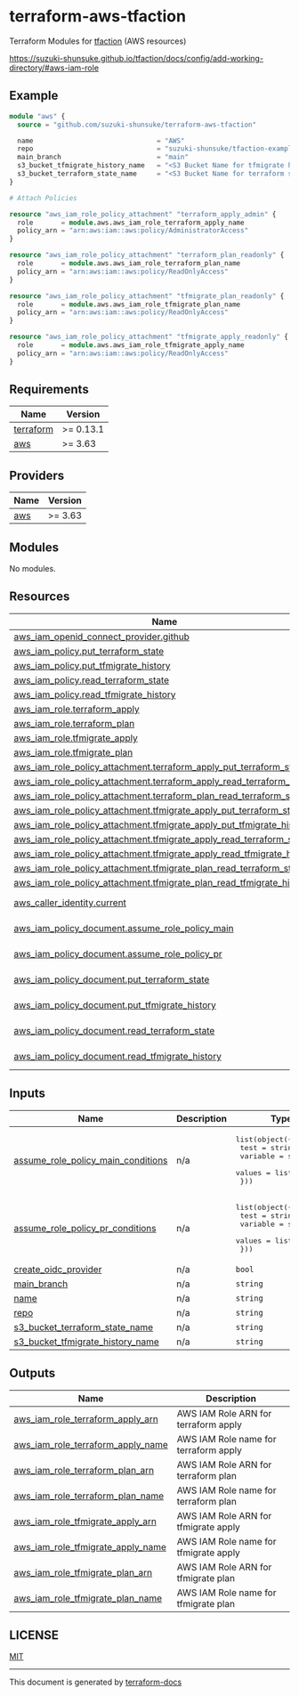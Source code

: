 # terraform-aws-tfaction

Terraform Modules for [tfaction](https://github.com/suzuki-shunsuke/tfaction) (AWS resources)

https://suzuki-shunsuke.github.io/tfaction/docs/config/add-working-directory/#aws-iam-role

## Example

```tf
module "aws" {
  source = "github.com/suzuki-shunsuke/terraform-aws-tfaction"

  name                               = "AWS"
  repo                               = "suzuki-shunsuke/tfaction-example"
  main_branch                        = "main"
  s3_bucket_tfmigrate_history_name   = "<S3 Bucket Name for tfmigrate hisotry>"
  s3_bucket_terraform_state_name     = "<S3 Bucket Name for terraform state>"
}

# Attach Policies

resource "aws_iam_role_policy_attachment" "terraform_apply_admin" {
  role       = module.aws.aws_iam_role_terraform_apply_name
  policy_arn = "arn:aws:iam::aws:policy/AdministratorAccess"
}

resource "aws_iam_role_policy_attachment" "terraform_plan_readonly" {
  role       = module.aws.aws_iam_role_terraform_plan_name
  policy_arn = "arn:aws:iam::aws:policy/ReadOnlyAccess"
}

resource "aws_iam_role_policy_attachment" "tfmigrate_plan_readonly" {
  role       = module.aws.aws_iam_role_tfmigrate_plan_name
  policy_arn = "arn:aws:iam::aws:policy/ReadOnlyAccess"
}

resource "aws_iam_role_policy_attachment" "tfmigrate_apply_readonly" {
  role       = module.aws.aws_iam_role_tfmigrate_apply_name
  policy_arn = "arn:aws:iam::aws:policy/ReadOnlyAccess"
}
```

## Requirements

| Name | Version |
|------|---------|
| <a name="requirement_terraform"></a> [terraform](#requirement\_terraform) | >= 0.13.1 |
| <a name="requirement_aws"></a> [aws](#requirement\_aws) | >= 3.63 |

## Providers

| Name | Version |
|------|---------|
| <a name="provider_aws"></a> [aws](#provider\_aws) | >= 3.63 |

## Modules

No modules.

## Resources

| Name | Type |
|------|------|
| [aws_iam_openid_connect_provider.github](https://registry.terraform.io/providers/hashicorp/aws/latest/docs/resources/iam_openid_connect_provider) | resource |
| [aws_iam_policy.put_terraform_state](https://registry.terraform.io/providers/hashicorp/aws/latest/docs/resources/iam_policy) | resource |
| [aws_iam_policy.put_tfmigrate_history](https://registry.terraform.io/providers/hashicorp/aws/latest/docs/resources/iam_policy) | resource |
| [aws_iam_policy.read_terraform_state](https://registry.terraform.io/providers/hashicorp/aws/latest/docs/resources/iam_policy) | resource |
| [aws_iam_policy.read_tfmigrate_history](https://registry.terraform.io/providers/hashicorp/aws/latest/docs/resources/iam_policy) | resource |
| [aws_iam_role.terraform_apply](https://registry.terraform.io/providers/hashicorp/aws/latest/docs/resources/iam_role) | resource |
| [aws_iam_role.terraform_plan](https://registry.terraform.io/providers/hashicorp/aws/latest/docs/resources/iam_role) | resource |
| [aws_iam_role.tfmigrate_apply](https://registry.terraform.io/providers/hashicorp/aws/latest/docs/resources/iam_role) | resource |
| [aws_iam_role.tfmigrate_plan](https://registry.terraform.io/providers/hashicorp/aws/latest/docs/resources/iam_role) | resource |
| [aws_iam_role_policy_attachment.terraform_apply_put_terraform_state](https://registry.terraform.io/providers/hashicorp/aws/latest/docs/resources/iam_role_policy_attachment) | resource |
| [aws_iam_role_policy_attachment.terraform_apply_read_terraform_state](https://registry.terraform.io/providers/hashicorp/aws/latest/docs/resources/iam_role_policy_attachment) | resource |
| [aws_iam_role_policy_attachment.terraform_plan_read_terraform_state](https://registry.terraform.io/providers/hashicorp/aws/latest/docs/resources/iam_role_policy_attachment) | resource |
| [aws_iam_role_policy_attachment.tfmigrate_apply_put_terraform_state](https://registry.terraform.io/providers/hashicorp/aws/latest/docs/resources/iam_role_policy_attachment) | resource |
| [aws_iam_role_policy_attachment.tfmigrate_apply_put_tfmigrate_history](https://registry.terraform.io/providers/hashicorp/aws/latest/docs/resources/iam_role_policy_attachment) | resource |
| [aws_iam_role_policy_attachment.tfmigrate_apply_read_terraform_state](https://registry.terraform.io/providers/hashicorp/aws/latest/docs/resources/iam_role_policy_attachment) | resource |
| [aws_iam_role_policy_attachment.tfmigrate_apply_read_tfmigrate_history](https://registry.terraform.io/providers/hashicorp/aws/latest/docs/resources/iam_role_policy_attachment) | resource |
| [aws_iam_role_policy_attachment.tfmigrate_plan_read_terraform_state](https://registry.terraform.io/providers/hashicorp/aws/latest/docs/resources/iam_role_policy_attachment) | resource |
| [aws_iam_role_policy_attachment.tfmigrate_plan_read_tfmigrate_history](https://registry.terraform.io/providers/hashicorp/aws/latest/docs/resources/iam_role_policy_attachment) | resource |
| [aws_caller_identity.current](https://registry.terraform.io/providers/hashicorp/aws/latest/docs/data-sources/caller_identity) | data source |
| [aws_iam_policy_document.assume_role_policy_main](https://registry.terraform.io/providers/hashicorp/aws/latest/docs/data-sources/iam_policy_document) | data source |
| [aws_iam_policy_document.assume_role_policy_pr](https://registry.terraform.io/providers/hashicorp/aws/latest/docs/data-sources/iam_policy_document) | data source |
| [aws_iam_policy_document.put_terraform_state](https://registry.terraform.io/providers/hashicorp/aws/latest/docs/data-sources/iam_policy_document) | data source |
| [aws_iam_policy_document.put_tfmigrate_history](https://registry.terraform.io/providers/hashicorp/aws/latest/docs/data-sources/iam_policy_document) | data source |
| [aws_iam_policy_document.read_terraform_state](https://registry.terraform.io/providers/hashicorp/aws/latest/docs/data-sources/iam_policy_document) | data source |
| [aws_iam_policy_document.read_tfmigrate_history](https://registry.terraform.io/providers/hashicorp/aws/latest/docs/data-sources/iam_policy_document) | data source |

## Inputs

| Name | Description | Type | Default | Required |
|------|-------------|------|---------|:--------:|
| <a name="input_assume_role_policy_main_conditions"></a> [assume\_role\_policy\_main\_conditions](#input\_assume\_role\_policy\_main\_conditions) | n/a | <pre>list(object({<br>    test     = string<br>    variable = string<br>    values   = list(string)<br>  }))</pre> | `null` | no |
| <a name="input_assume_role_policy_pr_conditions"></a> [assume\_role\_policy\_pr\_conditions](#input\_assume\_role\_policy\_pr\_conditions) | n/a | <pre>list(object({<br>    test     = string<br>    variable = string<br>    values   = list(string)<br>  }))</pre> | `null` | no |
| <a name="input_create_oidc_provider"></a> [create\_oidc\_provider](#input\_create\_oidc\_provider) | n/a | `bool` | `false` | no |
| <a name="input_main_branch"></a> [main\_branch](#input\_main\_branch) | n/a | `string` | `"main"` | no |
| <a name="input_name"></a> [name](#input\_name) | n/a | `string` | n/a | yes |
| <a name="input_repo"></a> [repo](#input\_repo) | n/a | `string` | n/a | yes |
| <a name="input_s3_bucket_terraform_state_name"></a> [s3\_bucket\_terraform\_state\_name](#input\_s3\_bucket\_terraform\_state\_name) | n/a | `string` | `""` | no |
| <a name="input_s3_bucket_tfmigrate_history_name"></a> [s3\_bucket\_tfmigrate\_history\_name](#input\_s3\_bucket\_tfmigrate\_history\_name) | n/a | `string` | n/a | yes |

## Outputs

| Name | Description |
|------|-------------|
| <a name="output_aws_iam_role_terraform_apply_arn"></a> [aws\_iam\_role\_terraform\_apply\_arn](#output\_aws\_iam\_role\_terraform\_apply\_arn) | AWS IAM Role ARN for terraform apply |
| <a name="output_aws_iam_role_terraform_apply_name"></a> [aws\_iam\_role\_terraform\_apply\_name](#output\_aws\_iam\_role\_terraform\_apply\_name) | AWS IAM Role name for terraform apply |
| <a name="output_aws_iam_role_terraform_plan_arn"></a> [aws\_iam\_role\_terraform\_plan\_arn](#output\_aws\_iam\_role\_terraform\_plan\_arn) | AWS IAM Role ARN for terraform plan |
| <a name="output_aws_iam_role_terraform_plan_name"></a> [aws\_iam\_role\_terraform\_plan\_name](#output\_aws\_iam\_role\_terraform\_plan\_name) | AWS IAM Role name for terraform plan |
| <a name="output_aws_iam_role_tfmigrate_apply_arn"></a> [aws\_iam\_role\_tfmigrate\_apply\_arn](#output\_aws\_iam\_role\_tfmigrate\_apply\_arn) | AWS IAM Role ARN for tfmigrate apply |
| <a name="output_aws_iam_role_tfmigrate_apply_name"></a> [aws\_iam\_role\_tfmigrate\_apply\_name](#output\_aws\_iam\_role\_tfmigrate\_apply\_name) | AWS IAM Role name for tfmigrate apply |
| <a name="output_aws_iam_role_tfmigrate_plan_arn"></a> [aws\_iam\_role\_tfmigrate\_plan\_arn](#output\_aws\_iam\_role\_tfmigrate\_plan\_arn) | AWS IAM Role ARN for tfmigrate plan |
| <a name="output_aws_iam_role_tfmigrate_plan_name"></a> [aws\_iam\_role\_tfmigrate\_plan\_name](#output\_aws\_iam\_role\_tfmigrate\_plan\_name) | AWS IAM Role name for tfmigrate plan |

## LICENSE

[MIT](LICENSE)

---

This document is generated by [terraform-docs](https://terraform-docs.io/)
